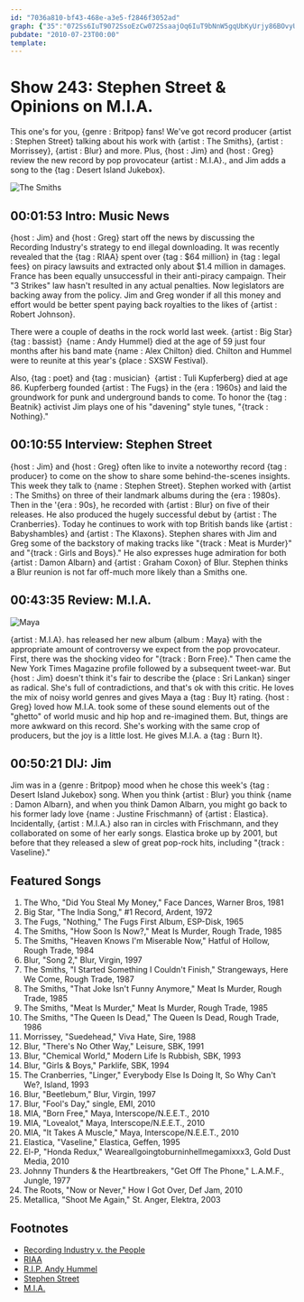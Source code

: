 ```yaml
---
id: "7036a810-bf43-468e-a3e5-f2846f3052ad"
graph: {"35":"072Ss6IuT9072SsoEzCw072SsaajOq6IuT9bNnW5gqUbKyUrjy86BOvyUrjyngg25yUrjyrxvcsyUrjyFDRk5ngg25","I7":"3koZSg56H6BMSD4g56H6ZSJUkg56H6DPQ53g56H65QyOyg56H65SvqTg56H6BMSD4mh8CpZSJUkgAADu31mVTZSJUkFtVTSZSJUk","20N":"jkGQSnjZ6unjZ6uxNKMsQnY4EnjZ6ugMit6jkGQS97qipjkGQS97qipX6cfdBHm1GgMit6","2BX":"TSH3DfTX2LZSJUkfTX2LLzIjSZSJUkLzIjSWfnBjWfnBjnjZ6uTSH3DWfnBjTSH3Dc5MNu"}
pubdate: "2010-07-23T00:00"
template: 
---
```






# Show 243: Stephen Street & Opinions on M.I.A.

This one's for you, {genre : Britpop} fans! We've got record producer {artist : Stephen Street} talking about his work with {artist : The Smiths}, {artist : Morrissey}, {artist : Blur} and more. Plus, {host : Jim} and {host : Greg} review the new record by pop provocateur {artist : M.I.A}., and Jim adds a song to the {tag : Desert Island Jukebox}.

![The Smiths](https://static.soundopinions.org/images/2010/stephenstreet.jpg)



## 00:01:53 Intro: Music News

{host : Jim} and {host : Greg} start off the news by discussing the Recording Industry's strategy to end illegal downloading. It was recently revealed that the {tag : RIAA} spent over {tag : $64 million} in {tag : legal fees} on piracy lawsuits and extracted only about $1.4 million in damages. France has been equally unsuccessful in their anti-piracy campaign. Their "3 Strikes" law hasn't resulted in any actual penalties. Now legislators are backing away from the policy. Jim and Greg wonder if all this money and effort would be better spent paying back royalties to the likes of {artist : Robert Johnson}.

There were a couple of deaths in the rock world last week. {artist : Big Star}  {tag : bassist}  {name : Andy Hummel} died at the age of 59 just four months after his band mate {name : Alex Chilton} died. Chilton and Hummel were to reunite at this year's {place : SXSW Festival}.

Also, {tag : poet} and {tag : musician}  {artist : Tuli Kupferberg} died at age 86. Kupferberg founded {artist : The Fugs} in the {era : 1960s} and laid the groundwork for punk and underground bands to come. To honor the {tag : Beatnik} activist Jim plays one of his "davening" style tunes, "{track : Nothing}."



## 00:10:55 Interview: Stephen Street

{host : Jim} and {host : Greg} often like to invite a noteworthy record {tag : producer} to come on the show to share some behind-the-scenes insights. This week they talk to {name : Stephen Street}. Stephen worked with {artist : The Smiths} on three of their landmark albums during the {era : 1980s}. Then in the '{era : 90s}, he recorded with {artist : Blur} on five of their releases. He also produced the hugely successful debut by {artist : The Cranberries}. Today he continues to work with top British bands like {artist : Babyshambles} and {artist : The Klaxons}. Stephen shares with Jim and Greg some of the backstory of making tracks like "{track : Meat is Murder}" and "{track : Girls and Boys}." He also expresses huge admiration for both {artist : Damon Albarn} and {artist : Graham Coxon} of Blur. Stephen thinks a Blur reunion is not far off-much more likely than a Smiths one.



## 00:43:35 Review: M.I.A.

![Maya](https://static.soundopinions.org/assets/243/20N0.jpg)

{artist : M.I.A}. has released her new album {album : Maya} with the appropriate amount of controversy we expect from the pop provocateur. First, there was the shocking video for "{track : Born Free}." Then came the New York Times Magazine profile followed by a subsequent tweet-war. But {host : Jim} doesn't think it's fair to describe the {place : Sri Lankan} singer as radical. She's full of contradictions, and that's ok with this critic. He loves the mix of noisy world genres and gives Maya a {tag : Buy It} rating. {host : Greg} loved how M.I.A. took some of these sound elements out of the "ghetto" of world music and hip hop and re-imagined them. But, things are more awkward on this record. She's working with the same crop of producers, but the joy is a little lost. He gives M.I.A. a {tag : Burn It}.



## 00:50:21 DIJ: Jim

Jim was in a {genre : Britpop} mood when he chose this week's {tag : Desert Island Jukebox} song. When you think {artist : Blur} you think {name : Damon Albarn}, and when you think Damon Albarn, you might go back to his former lady love {name : Justine Frischmann} of {artist : Elastica}. Incidentally, {artist : M.I.A.} also ran in circles with Frischmann, and they collaborated on some of her early songs. Elastica broke up by 2001, but before that they released a slew of great pop-rock hits, including "{track : Vaseline}."



## Featured Songs

1. The Who, "Did You Steal My Money," Face Dances, Warner Bros, 1981
2. Big Star, "The India Song," #1 Record, Ardent, 1972
3. The Fugs, "Nothing," The Fugs First Album, ESP-Disk, 1965
4. The Smiths, "How Soon Is Now?," Meat Is Murder, Rough Trade, 1985
5. The Smiths, "Heaven Knows I'm Miserable Now," Hatful of Hollow, Rough Trade, 1984
6. Blur, "Song 2," Blur, Virgin, 1997
7. The Smiths, "I Started Something I Couldn't Finish," Strangeways, Here We Come, Rough Trade, 1987
8. The Smiths, "That Joke Isn't Funny Anymore," Meat Is Murder, Rough Trade, 1985
9. The Smiths, "Meat Is Murder," Meat Is Murder, Rough Trade, 1985
10. The Smiths, "The Queen Is Dead," The Queen Is Dead, Rough Trade, 1986
11. Morrissey, "Suedehead," Viva Hate, Sire, 1988
12. Blur, "There's No Other Way," Leisure, SBK, 1991
13. Blur, "Chemical World," Modern Life Is Rubbish, SBK, 1993
14. Blur, "Girls & Boys," Parklife, SBK, 1994
15. The Cranberries, "Linger," Everybody Else Is Doing It, So Why Can't We?, Island, 1993
16. Blur, "Beetlebum," Blur, Virgin, 1997
17. Blur, "Fool's Day," single, EMI, 2010
18. MIA, "Born Free," Maya, Interscope/N.E.E.T., 2010
19. MIA, "Lovealot," Maya, Interscope/N.E.E.T., 2010
20. MIA, "It Takes A Muscle," Maya, Interscope/N.E.E.T., 2010
21. Elastica, "Vaseline," Elastica, Geffen, 1995
22. El-P, "Honda Redux," Weareallgoingtoburninhellmegamixxx3, Gold Dust Media, 2010
23. Johnny Thunders & the Heartbreakers, "Get Off The Phone," L.A.M.F., Jungle, 1977
24. The Roots, "Now or Never," How I Got Over, Def Jam, 2010
25. Metallica, "Shoot Me Again," St. Anger, Elektra, 2003



## Footnotes

- [Recording Industry v. the People](http://recordingindustryvspeople.blogspot.com/2010/07/ha-ha-ha-ha-ha-riaa-paid-its-lawyers.html)
- [RIAA](http://www.riaa.com/)
- [R.I.P. Andy Hummel](http://www.avclub.com/article/rip-big-star-bassist-andy-hummel-43271)
- [Stephen Street](http://www.stephenstreet.net/)
- [M.I.A.](http://www.miauk.com/matangi)